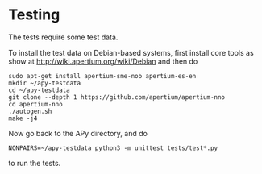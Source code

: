 Testing
=======

The tests require some test data.

To install the test data on Debian-based systems, first install core
tools as show at http://wiki.apertium.org/wiki/Debian and then do

    sudo apt-get install apertium-sme-nob apertium-es-en
    mkdir ~/apy-testdata
    cd ~/apy-testdata
    git clone --depth 1 https://github.com/apertium/apertium-nno
    cd apertium-nno
    ./autogen.sh
    make -j4

Now go back to the APy directory, and do

    NONPAIRS=~/apy-testdata python3 -m unittest tests/test*.py

to run the tests.
